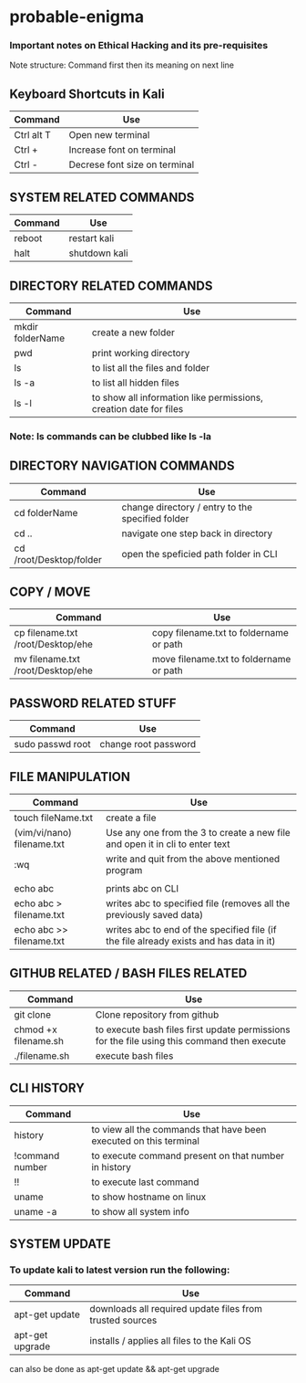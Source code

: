 # probable-enigma
### Important notes on Ethical Hacking and its pre-requisites
Note structure: Command first then its meaning on next line

## Keyboard Shortcuts in Kali

| Command | Use |
| - | - |
| Ctrl alt T | Open new terminal |
| Ctrl + | Increase font on terminal |
| Ctrl - | Decrese font size on terminal |



## SYSTEM RELATED COMMANDS
| Command | Use |
| - | - |
| reboot | restart kali |
| halt | shutdown kali |



## DIRECTORY RELATED COMMANDS

| Command | Use |
| - | - |
| mkdir folderName | create a new folder |
| pwd | print working directory |
| ls | to list all the files and folder |
| ls -a | to list all hidden files |
|ls -l | to show all information like permissions, creation date for files |

### Note: ls commands can be clubbed like ls -la



## DIRECTORY NAVIGATION COMMANDS

| Command | Use |
| - | - |
| cd folderName | change directory / entry to the specified folder |
| cd .. | navigate one step back in directory |
| cd /root/Desktop/folder | open the speficied path folder in CLI |



## COPY / MOVE

| Command | Use |
| - | - |
| cp filename.txt /root/Desktop/ehe | copy filename.txt to foldername or path |
| mv filename.txt /root/Desktop/ehe | move filename.txt to foldername or path |



## PASSWORD RELATED STUFF

| Command | Use |
| - | - |
| sudo passwd root | change root password |




## FILE MANIPULATION

| Command | Use |
| - | - |
| touch fileName.txt | create a file |
| (vim/vi/nano) filename.txt | Use any one from the 3 to create a new file and open it in cli to enter text |
| :wq | write and quit from the above mentioned program |
| | |
| echo abc | prints abc on CLI |
| echo abc > filename.txt | writes abc to specified file (removes all the previously saved data) |
| echo abc >> filename.txt | writes abc to end of the specified file (if the file already exists and has data in it) |




## GITHUB RELATED / BASH FILES RELATED

| Command | Use |
| - | - |
| git clone <git repo link> | Clone repository from github |
| chmod +x filename.sh | to execute bash files first update permissions for the file using this command then execute |
| ./filename.sh | execute bash files |



## CLI HISTORY

| Command | Use |
| - | - |
| history | to view all the commands that have been executed on this terminal |
| !command number | to execute command present on that number in history |
| !! | to execute last command |
| uname | to show hostname on linux |
| uname -a | to show all system info |




## SYSTEM UPDATE
### To update kali to latest version run the following:
| Command | Use |
| - | - |
| apt-get update | downloads all required update files from trusted sources |
| apt-get upgrade | installs / applies all files to the Kali OS |


can also be done as apt-get update && apt-get upgrade
